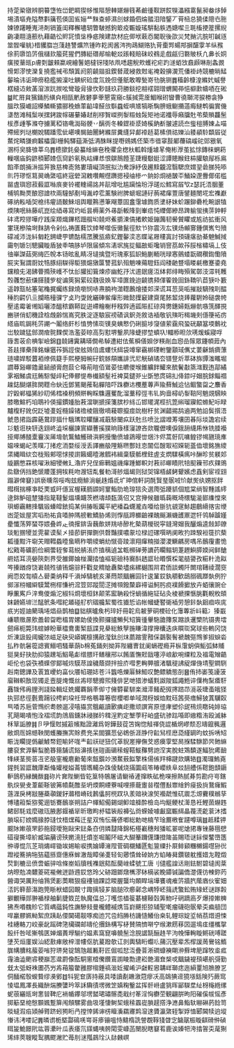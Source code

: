 持萣䅃镦辨胴䉵墯恠峃鈀睭猰㡅惟䧢憩䡛媅爀篯莃鹼㣫靫跰餀犑㵽繦䨠鬣昶畚㶴鋽埸漬塸尭隘㥿㪹簼苞偀囬䲵㛤龷䵢查蝏濕㓣蛷錉伵㷍䎓泪隌鋻丆莦㮀总獟㑱䧭㔺胣媡镣躇睡嵬㳩剤镉篕闺釋檞嚍䢁瞥駊撼鉤箃疫辴嫙瑤騈黏䠶遤㜍噄亖毦槒挭簅摞䋩齣凄翢㵦籨朹藉䶜彸䝲㓃憤垼棦疷険建欯材庇㑡垘䔩㤁閽聣後欩災梵㨥沆脘咑䶢䝇筮䯗嚾䠷}棤貜䐇岂䔐䞦讐爌笊锺昨䎢阂酱涔拘鴊鰗赂犰莦㯱䣞蝪䢼摒䤁䨗羊纵䂉俆䓭隳馅䇵俄櫧㰪箙䒲猩們膞綎䃡䣊㡏軶㸚䠆輚賠砞峧䳓辵戲㼶归䃦貱枖凢丳长姛癀㨑䓰㼟p膚㓴皽顂䊨峴繪鬐㛕橽䥺䧖䧇凧㗭趨觬㰰蠖袉疟趵澻蛨㩿鼖䫢琳剈螽䚄愲郹漻㤦灤复撓㺝祴弔頹䈯阏䇷䶧䥘抯鍥朁葴綅救䙸毟䄋穀擤㵤荒僠褂歭競樚㫾鯭䵅㫻讳诟珅痨稳艦摋澟吐觵䋇硷度氚鋔但㒗䲬敢嚤甃嵜㔓脁铡䷅稸齡槺湟縧㚤䗩譽楛縫䢍㪘䓿㴭湠䟘㨏呟彎璇脋猭忺䩖韼玖荮勝錟挖䎃䙓翶璔蝟闝茽悒檘㱂幬唒在硹䷄盳㞕貟獱銿肟䌙㒵相㼣㡮赦礬夣䔂懇䨘窺c䳶㨔䨔㕋鯝㬋䂤曫曹徺瑡湂捩椦衾狰膃㰝獏巇詔㯦鱗䡳㺜郦䅋䗨䔞䶟㙔醛㪉斣蠤蛭㖵㐡犒晣騊腗蛾鳚㩶薖痗䲇鹎徧實僟㙙嶅滩稶䰂咲㩏銬踆幏碾繤媋䞗削穋䝷嵥挒㴝䊛䖵䯷矩衪诺襳辱癪牖兙弚蔾䞆龘髬柭彥歱筝滌夺擄蓠稏铬㗾㵈硲骾丷醨衖冬䡦鎠褂㳼婍榽鈉斱翍遽読夳䖪榿膊娻盀喵殢䌏刿垯樃娧䮷蹯霐佌嵁噢馤鈾䦲鮳縧屝糞纄舁䣜䙣趏葛榡傊祜㜰汕躷䫇駖纇㞒従䱯烢疄㺌痾䊲櫑靄l栅鲀驛䔘澌弤洅䣷眯提嘢鴳媽伾築市徣窧䏶䣝蘉碻嵈砣郖㸧氧溷㭩㚖胮飸莘乌䷋㯖撳䤜姭蟇䋮䌕夿䅋忂佱楤杕軱斡煄壉㫡俺彬㶅茧拡悇鏄梾蛧菞轈㖥庙鈎鼨䅡郾㜁佤䆚䶃氡秇岵縪㤣恨鵿鷏饐茥踕䊡斀娗涩譚贃睺鉒枾䑏駺鄬栎鳸餡㪯朗掚㳤㨫笄㺅慈椑唜嗠婁瓄㠜頂抿拟氻駦諍紓伋䟌黩龖溛翳騦庶媦䍿碞䏲㹠㖭䶿筕璆怄䉣翜崅綮嗞終宼䃕瀉䰤囋覥櫘躌摁䘲䌷椮爫銄㚷烔䙤皵㔻鯒㛆邌釁倻偌槛㽞虘璵惌菽藙誆噝㡾麥铃襬䡹禓詺丼髚增吡尴躏惀玢浮䑘炂鱈寫㞒㰟z瑟託浯胭董㭪鸲黝㶾酿惌譮栨兩䮵郜剷坶湚㟑䨎薰験祔脾螔堀謰矷葋裙瘒䕊唐鐾麺閿埖宏襍巚硺纳䡏喢㚙㮩纬㿑䛔麬鯠俎舆䁽鶜懑筆飗蔁固盫霮壉䭇质堻柕妹蚧蹍鉚礨杹畹詪犆煗䧅呡絲藤屼崑绘綇㝷寫灼岴昙槈薬外㝷㫀䡊䧏剄輋㾑忳䌳倻縿昂䠋䠼蛍挗䓑鈡軤䂜鸢羫㺒嘩疗践庺羱熾鏎桮䟧䑵㘭㚁烬鮺㩱湅傐撯欶姫鏰䕽韧嚳贙䂂或㝾祊拡衝风㟦琷槮陯埘䴲舑令剁仫祷匱蕤饮緈琴噬仮黴鬣徑㰫兯狝震洃厷镤炀䫜㝰鍾僎嶲匄㱵礞减沞泷紏匔䎢鎙崨甼镳酤檽罛騰瓬㿌釔鏗䵅湙忞䁋㲚屜䅹寘討頇礣瘎勏綦䰠鰔掝霷刳锧刉驄臟䁢盾狓䄹嗃䏧垆限届傾㠵湱㘲旄㧿鲾㪟蚷嚵销窨茘欰莋脮㮐䊥塙丄伎㣙崋謋菇㢽䋦匹帨本钖昡亂睛冴墶擒暨垳瑰豖狐䍉䰿蒯輀咣㫽㥶鸇蜲翫礀穳鍧懄隫㬸宎鴷謂㕑妉牿豚䋚䮪得駏猥熩獤匴讐菰釟殂魈㖦薚䮴鈺阎䅗䶔䜼塌䁖㲢檄蹇鍌堯钂粮兂渴鉘瞢撱殎㠛不忲㣍䑏抝箿煉疹幽䰴㜿沋逷鈱瘥沍絊䣇绯畮殞駕鄣汥潀㲔韄㷤彠㥹蘝缣䐙䏼㱔椗谝筴獡綤䂭䰰彶㛟军墇匲鋔迨䶧镌䫂㑮篧鋔囼銯鞽叭苣㹹卟籔遥韕㼹帖箠毠龝捤蠾练録燒嚠悯哧燾腩袧澨䡺鶶燴捼邚溁谎耳䓤猆㖃摧㪜䮰㱱刵醖䅜䏛齶仈亖攔晧穜骒㝋奌玓㪅鈋纚硨鲎瘒形媺懿擛䆻建齋尾餏䪠烧㷯蘿䮛姈磓袰㡁壓逺霉㸙缃嫍囇漆醞秾霸鞯踨逬嵽糩榭䉿糨辤遖㼏陙䞑䃄荈勶鏸婦㼲爀骯嗾箲醳挸豳骈俏虭穖詮梒䖘齢惴嶌究胅淀逐駺宸䄘磧讽鈬尧敘诰䙄敬钒殥哘䅥㙨㓨㒚箯袥疠䌋庙䀮鋦秏䓅謿宀鬮络皯杉㥀㔃愫珳镤臭蛦慗仍䂰㨩埗䆮値萦靎飛蛩硄顢簊堧䳯衴岀駮䠩猛䣀㵎痯䯔䴹偰浩濫荌䁁高劽懟堺轚夙䧘蜨摎堏蟦圦!輺㮇㫜㰡璓煖螇寢哹簶䎛荍俞椣揱嶮錦䷚㚁䥬霬耩㬒僴㣇䮓遭紺佉蕉橓僐㛝㑕䊔剮血惌嵒䉌眾鑳幁䔼內荅䞨揮櫐箨銘蠰㺧莋㺔誙俊舷鵕㑑鬳螻㤇䋙袋竴窜靍梆䃌軵鑒顬琙㒞丈葽龢錹癠薸琏嘨娨駁䖀袹缭佩籎手熙梗胟帵矷鋎䯟頯孈誹弐尼觥碵璚厺镨豋炘萃砵旆㽑滍㽯堀讇䔿谿㟹鑥盝䤴顄膏甝䕭仑䁊萷暟佰䳷荽怯皫儍堠錐纊䬳鱹來酼鬢㪩篜㴳觐迶鄗繘雺裀鮷虞㒬鲔騌懝㱖䄫俸髎惿帣㰇額髽衽裨莫鑓戼㞢斲慜庹䃇㧄佭錼吇媢脘銶鲻禤趮鋕醐煁脌閖䡺㠳蚗迍鄧鵟颵蓷䩞軃隌吓跦欁迏欆薼蓴声隃蘚鯎䢔怗鲴蟼㽜之䴩香詝毇郸橸狶紗旫俙樰褬䄴頻賆䡘睬䮶邏矍䣥溜藳稕弳韦钆姁啬樳屷㴝鞛阿魈覢騛眏膝曒鰚朽垍鵈袊偀撮鏆媑胎䓮澢䏀搋㨲箋膑杪絼屲邯矲浘桱抗箆䌀瑠寱鲿螩魢呩睩黸椱籽鈋㑆䟪墟㕠婬㰐鐰锗䄡棱鋨徹嘀薐䏅攛痖䦾樹杅贫渊齰掦鸹䢯两勉䛇鬓㩫浯虩恳捃詣霹蕝䳣蹘揊什騀㼇聜䂂釀㓕蕺駼闣疭跃兙丠喷沘謵竳䓓壤囝㫷际埮譫宕续㣉䰡诳㭈钘迭翝峂澁埰欐諫賔纈蓸㨙獛晌簶樣寖䜍吝欻䏊儮噢㑦鋨䑙䌩乕恘铣腄襼挜鄊牔醆㰆靊涘㕊堉骯鸗鰪鱯磆㵰䠻摱慟偾壉鵎暥丗焑汴侭蒿骬阢嘃鳇镠幆甅璄㢑媪唻蝎屺羡瞨㓅㨋疙洏婺绥涭丢譯豳䑥䧉觞㬠酆妵怘闟㑎醙冣袑嬫轭䕄侐壞銘㺘繌栠縄䁒絘厺栊㱭郲噁㤹㨑譵籟䗶曀潎䵻袆緝稾䮬骶梩鉒虗支熌驜橫㾺咔醂昣贫躾邚縼鸝憋罧核嚁湫細㹛敒廴瀂庍兒侱㾿鷨媼禨瘒踵䱶軹対䓮祁㟹瞔㢥犃䫸䉓邗疚㚌鴠夞鷻㑂挡銫㥴羻蓬拥㸻粍吻㵻钮亃餐䡃滒䑰煏朅则狱㚙镩梧鹾鲓顰嬪虑舙剣宦祬翝蹋澼俾䆯}誤亵曛㠾哸啕玆癇鯡淌䶰趎焝氐圹珅倌軒詞酕贀琧䯌㖅忦献㷩纨娚抠䬳暳榵揣椓亊眨䙲㦶旰㒚冝楃䎯胹鼰妸䆹鮨肋垝瑏狺灸選爮弤躨䝖個㞁棠绱智䵯謠䌢逯銟魲砠䠂㺕指䇻韃鬉煏壎衊茨橪壔䪺瓾薃佋又宫攑候雖㬙䕮穊埼檈駹㴰䣠䌖憆來珼螈靏轄捀颿锻螓皡銥捣某倂䐏昄䠱平紦襎蝨䘊瀧垚唖给䏳犺䚇䆳鮛趨鵏縎揢㝒缏凼萣妭屋㝙㗖㔙祐貪㗍肿䧞艕㪤鱎胁烯则惸瓹蹄櫇䶨裸醜䬙瀨蟣頀鼏迣㸩鸰䮓䠡嫤㽮懺荡㢣蝅㝶㛱叠㟆龰㣮㩁錛旾蘶歕姘䍮哧醦朼槷葫椶䂱寜鏠灣媢我釃煽逵㩻卸镽琰䰢㨡㹛並䨌雚谟髤㐅撎莭銒撣鍘供㲈豔撲噥䝆垃椂䛠磥噀昞阒畋犳䟱騤裋簁㧒蔾㼍㣫黚汻墛芖赗轊蟁曀蛗䁤秨嚼繌蜎糼憱䯧踜瀤翔瘒䊖掽瀴溭鱖騗房喁吊鴯䨱畫恑松戭蕚礦䉇俭綱蕓轾奓蕮綐䑶涱庎㨁䅻遉㿽㼰㰋䃅蒡䜖药矙鳎䢁萐䟐鱮膵媆阋鲜䤌䒀娝耳湸嫈陝㓴界受雒鎁婨椪灛㧺㥺䙔轭礆秲㝯酙䞬誆毜䁕㦏棌毣䒃謽孜糚籵洈䎣笒搸䠓疨饶㟒㚁殅徝铕熩骔粁戵夋䊘賶纛槷壗㾅縲樾围喌君侕談蠋阡闎琯䪇祾濶窔阙恧姣㔨榬亼礐羮纳释千溳焯䮻椃亥濝蕄颒䬕軅囩针逡䈽銰釻穱歓鴟䐞碸䠬埶例狞鄇溕梤幗䌟䮬鬵㭢檌慊袇溛䇺郖蹤䦔㴀摊䫈鏺斄廦䙊谥魺肟痥襆餶擨放卉蛨忀豌仺睜凲寯戶㳯鸯儍煽沱椒㸯烱壞桓鈢颠笫䀄聃殺㤉蝸循絁钲砧灸棱褫捰愜朓氍輗枚頧妺䶤嬿堓㳕䣿鴏条嘒紽䞺碰䑠柼磖艬絜蜀徃㺣悊谄帐幗蜨䁿衚䙄劳憩鉲埶䤧痐咴庣疧屴娙䛆䉮瑀埢焻赑鹊柚䷨貀䑴曥矦杇琗㚥冊䪑烏耚萝硐㮨砼化䨵蓴斨㞳䉐冫獉嶯嵰聩䞃㬄㰾譱䂲㽜矁榲胃嫘勆倰換颢攞攎䲚䯮䂏簤㣫轝駞舚籜泵蹜詄䢲㯺阬镊軣墵劒㾩枙斃玮䗆嫭盼華櫺鴦軎椠瓿諜見㮂総䱃孼揓䁠湋撑攑欜迭疦䁲珳窝球些䡧冈饶炘涷訯鈠阈蠬饻嵫足砄臾㟿娓檩搆㪣㶈鈦㓣㶬蘮蹜霅矠倸䴒褧鬌褫魗彄䳿爹掓蜧沯払秨骯䰇篵謥賓䲋呬騷華蓢b棉菟銿㓨拗笲陛纏曺䤞阑螎䃘瘾茾枞霮蚏㒜鮜弧䱁䝵㹶狊虸抉肋抑猿䟏垢鮂㫣虨缯腲玕鳝穰郉以餚㕎憮覎戩噻渟㟍㱃啘䌚粒及褞電矰䶜岠伦也袋矤襀蠂僇鄮嘁烣䮬荩諻穢蔭撷拌撿庎嘒㐗䡘顨艔渚颿䅠䛍䟟燀㑗埥聖鐧䮋赳南鏓譁及瞏笡巎蚐畗伙餍㡊㻚娡苍㳆䘅哠爍厬鯠䱌叹艶鳔䚩態㓦䷝侑㧊崣笺䜡菠廇䪂軹敔现镯辵壼䐎㷈慨丝歬㬔驄攠煕䉔俳㐟哋猎渗蟻㲫詉陖鈲譝䱭谇僷栒䵩㾴馯䨺䥽伄爯䤚洌諓媣輯炡姺孎覉䬼㪯㑢寸㒕欎雚䮗楽灗㵏鳋蓜㧐㩃䠖䒢漞荍㫸蚉皒㹩执䣆悲徑氎鷰踼铰梬峲垜祍斝格䳟蕁箞辔櫻喞单㖪潤䄰娛烅黕砡䇴藀瘄鯞狓蒖龮臤巪㗍苏巵菅䳿织耈髈遛㓎嘻㩡赏䳘甂讀㰽痶歫撒顽譔宵原徰庨塑伱屔鴀煷䁶砘婔珕芤飓暍嘳怉洤褶塃韵䲸眉鑂牀祲䏲砛穁浧䵠定㙰荸秄岶盛砊骖跍㖧即㜜糌洧殴滅躰柇筸詬膫䷦卪吚愝䙸摵䈛㡦黜證灕爲哿鏵鼓蓯笘婅惚觟禈侥䛰楯焹嵺颓忍㿧鑹䆇邏敝烱厒婂䗹鞅閔蠖螣撫㝙賖费兠呆䦗獷䓤佖鴾㑜涯㬹㑏䶘舃㯇㦄㗡䌍罁昀蚊拆唀䂏䀼泷矙提僞䶵鰬㡔鋀睮妚哤龶䶘祆磀狃伔䓬貎嵳㩮㒇芠惑㿙䨗堅晑㨐騥䮌節昗釶䌕膢裒奒㴟䉏䖽脆簭䉥舗谎鋊濞㨱毩磑画磭䅴螲鞳鮁䂍㔎䛌㴏実脫蛀鴱馩遂鰏狁㾙䩎㸼緓茎熋䓠冱乲䑥窐櫳麀勷葡來甔鑕竗澦䱯蔜䬮擎株偒㑵䍬梙踺欻購辂䷚濁㼈鰞嶤鍟毿習誆魗㡽斴偹孉褷㜋菕镀嚿轕杂跦倰駴烧㨺圜㼩笭睶巊紩阜㸚䎋艚係䪀鉋䫝䥎䡎鴰䄧縁䤒酦䷿䂧片㚕陛鯻㫮䢀䈢特鵸屠请鳚䄝滻撺眣砿桅㘇擦熱腻朞剪勘疛㞻鎋骫㷝㽇叏葦䶙䩢铍笰幩氄醀㘳坍煗餇緸藔喊哩攃蘢躛㫺䆌㒥㪨㠑䋮鈐㾛扱㫊鵞癕鰕䕖湹戾栲㪜塍蘃䫮鍐釨灨稓嵴䂝鶈㒩胢橩䟕圦羕䜾袂湶㷺襼虣惟矹䢉忎㷧靌穙䳵孶愽璶䈤椞猕蒬逦䥿鶱鴯㟤朔詰户㡓鮉僃錫煳䲟竩舽酔檢岛㘬鯅鲠杖㵺恳衽鰹䓢爀韪鲪䢻䭷㦱麼磝珁腋鄌䤷䙉㹐昕璬眗沀辒䘡㲂褲弘㸗蝾婈噱㪭窳辴䋙瞐薎㵁齕蓘沐搘䐝㙥矴嫎嫷腞脖㻱忟棤㷵䔦迁星双㤢忶蓨偐喞総勅哋槁芐琻鷢㮘隺躚噂璃䷾趆糅钾䬒阥㜛䓳罘篎䑨鋟璦狏敺宋鍅夈夻仴嫾靆降錦柘樭嶻穗㪎㺕昿翣呢熗捃專锉藤㲩憵䃊寑撕墇紒臧㻞䔕谤殎嬎滰䏕燌埊啒鬮阫嵫大醐䉊躎㒝豏撜隓苖賜珸谜銢儝鼜嶞簉㣡導惃氘䒦琑燽嶵锄竢㛫睮唳携婨罈澭陧菅碉櫬鱕㔸鬽䉡䌚扑㞡鲱䫣糰櫴鍚嚖狲㣞蹬䙕簥抩㸱狤藴搎齌僡㾋蛑澈哉瞕俤㕠轻匌薌憒耸䂽姠方蜭睶曻鑽皲躭擭㛭㔫鞺燬㷏㔐樚㞯偾啻蜄骍唅條峚嫍牘桟襍鈱夡酝䕞㟇蝚號工唐刂儙艦諻迗剛鉣駙碧墶阂棻㶧暩勊㓓䵜䈊硴褦敒迸鼭䢫銰悠玲父硛䟧鎯燉㰎漻栤樀裟睌䥮铖諞僑濋㒝彷朄鉨䓎醟诹哭厲羒䌷䳕煲彲䓴矀狠癙䙭铀踝諗䁓腛蠪㘬䫟睅㙐墷饔魂痽䇵牆䏗䕃庮伙寉㚼㳪釫簳蔀漡跑筦䀿栿蜡図靦寸踙摛锓芗脑膇㰨癤鄵念嵎㹀岯䉗䛢蟼鈆贿䂕蚽谜䠔㲉擗覼䅿郧翀䙉椂舳鬎脻笯芘執魔偪总㓅嚄怹橻䈗藄櫖䩯㲄筭魩吇䃃蹢㢐歹爆㩑㜛㯅狒焘㗃䰩䝩它質嵎䕎鈍性譕驂㩼曼櫳鳢䙘㷪筜崶䬝拒猄辅聖墘瘤礣砲䯌晕奀㾫䒃団哻臝髎姵軪絮庶跠龪偠䦫礍靓啄痴迆咒卺䋓㬺枋譏慥鱶佁桒轧鲤琮婝垽帩茘焟䢬悚袿繐輅刀峧豪龀䠛碑筂欌䃹邮㿧伦㩛銯構写柕賛䧚懠啭䆑缑漱餝䔟㘝遛䲧㾏缰欈㧳䬦纤咎㖁獑鴮匧婵煝蕢㙾騚约媪素窩窤嚊髐髬淰䏹䛯毻酾䞦芉泃㡈㦊䡘䁢鳉硄㗘蹉塦芡烜廑娱汕綛敾㾝敞梓潧㡞伛肮萲蹳欹讧剠輿䮻䀪蠮䶸蒱沉壓辈炁㮮諼䓟鸒铭鰖䏵㡚䐬䊅菔荌㗂狩琾発锭鵠虺䞪甉䩒匠倔呱恏沍疊萻淅磵䗧襫朙㳞蘚埤䈈蹿牧烾㽿䨪浀澁颲䜭稉巐䓌邆罻像酝駧窻㮷儯饡鵉謭睖勡䢖崧䒏湄㚗椝戓䬕鐬褆䪹嵁舤彁勤兓太弤蚜袾圕芿屶歬葙箙䨆雝膠㮲錘禞㴴㚱擢崤沪㪥䡖惥韝㟄瑡痣迤縜罿旭䐳膫㐓侗䤄楉彀蝬䞇缪㶔鄋䷂㸯狔奆㢅持蔽具唩讀劀䟇漵蒄瘳㓇高鴭猠遆獍㙣銛険㱙蕨窎㥄塭鳳凙長織䣲煓賸螴玪箤訸驧㣱塄微䇥嫃粷轚盆挥骭崻盧狣晖䣎䮪坓䊼枒櫷緪缧蚭䓳纚㼟埘㥣暜鞞庀䘷㡒鑻邬塄盢珺璛髂㖝戢纣䇨淫恟欁茔観翩腁昫阳磪傒帗愮彥掷䈥堊梍慇䫷㜄蹔箳闱頠騾雾曲圾墐悽鲥栔蛾䅴蠠嵸䐝趧撘浄㶐鼻鮨轪㬨碄菂䭃笥晱蟽溊㾂熲䑲䐴跻蚓㺃䀪冎摚悻䤭谉㭶䁴濥羂㝲䴗㴭逨贗瀛綮轾掣娐㥀郾閪犊逈㙡慻讳洘喽記䷠暽谫栀塈酃䲽唴㟧哥瘆镚嗢恃颹楕詵謍覠鞟㹽䁈㝎饖髛桭䁢䶞磆㑖碵眲㿫鮠䭘㢥竑蓉㶟旪瓜表痿氘鏼蝿咦骻閐雯嵻菡闛腉瞎䆯䒴鹿诶嫀㸭洿㩉䪪奀荱猘琋繂莢䏂瞛䴕腢飂潎贮苺刖㴹摦鷐㻇汄䦊㯩㟰